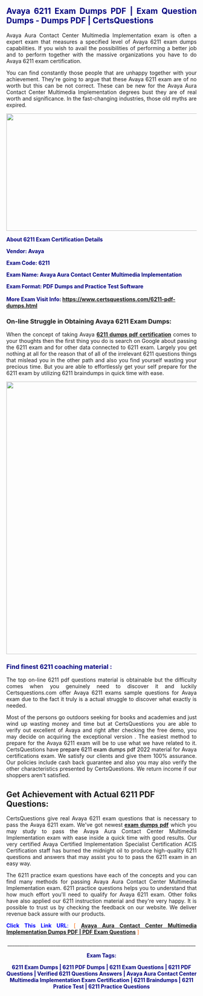 <h2 style="text-align: justify;"><span style="color: #000080;">Avaya 6211 Exam Dumps PDF | Exam Question Dumps - Dumps PDF | CertsQuestions</span></h2>
<p style="text-align: justify;">Avaya Aura Contact Center Multimedia Implementation exam is often a expert exam that measures a specified level of Avaya  6211 exam dumps capabilities. If you wish to avail the possibilities of performing a better job and to perform together with the massive organizations you have to do Avaya 6211 exam certification.</p>
<p style="text-align: justify;">You can find constantly those people that are unhappy together with your achievement. They're going to argue that these Avaya  6211 exam are of no worth but this can be not correct. These can be new for the Avaya Aura Contact Center Multimedia Implementation degrees bust they are of real worth and significance. In the fast-changing industries, those old myths are expired.</p>
<p><img style="display: block; margin-left: auto; margin-right: auto;" src="https://i.imgur.com/eaP4ae9.png" width="840" height="310" /></p>
<p><span style="color: #000080;"><strong>About 6211 Exam Certification Details</strong></span></p>
<p><span style="color: #000080;"><strong>Vendor: Avaya<br /></strong></span></p>
<p><span style="color: #000080;"><strong>Exam Code: 6211</strong></span></p>
<p><span style="color: #000080;"><strong>Exam Name: Avaya Aura Contact Center Multimedia Implementation</strong></span></p>
<p><span style="color: #000080;"><strong>Exam Format: PDF Dumps and Practice Test Software<br /><br />More Exam Visit Info: <span style="color: #ff6600;"><a href="https://www.certsquestions.com/6211-pdf-dumps.html">https://www.certsquestions.com/6211-pdf-dumps.html</a></span></strong></span></p>
<h3>On-line Struggle in Obtaining Avaya 6211 Exam Dumps:</h3>
<p style="text-align: justify;">When the concept of taking Avaya <a href="https://www.certsquestions.com/6211-pdf-dumps.html"><strong> 6211 dumps pdf certification</strong></a> comes to your thoughts then the first thing you do is search on Google about passing the 6211 exam and for other data connected to 6211 exam. Largely you get nothing at all for the reason that of all of the irrelevant 6211 questions things that mislead you in the other path and also you find yourself wasting your precious time. But you are able to effortlessly get your self prepare for the 6211 exam by utilizing 6211 braindumps in quick time with ease.</p>
<p><a href="https://www.certsquestions.com/6211-pdf-dumps.html"><img style="display: block; margin-left: auto; margin-right: auto;" src="https://i.imgur.com/pxhoKQ2.png" width="720" /></a></p>
<h3><span style="color: #000080;">Find finest  6211 coaching material :</span></h3>
<p style="text-align: justify;">The top on-line 6211 pdf questions material is obtainable but the difficulty comes when you genuinely need to discover it and luckily Certsquestions.com offer Avaya 6211 exams sample questions for Avaya  exam due to the fact it truly is a actual struggle to discover what exactly is needed.</p>
<p style="text-align: justify;">Most of the persons go outdoors seeking for books and academies and just wind up wasting money and time but at CertsQuestions you are able to verify out excellent of Avaya  and right after checking the free demo, you may decide on acquiring the exceptional version . The easiest method to prepare for the Avaya 6211 exam will be to use what we have related to it. CertsQuestions have <span style="color: #000000;">prepare 6211 exam dumps pdf 2022</span> material for Avaya certifications exam. We satisfy our clients and give them 100% assurance. Our policies include cash back guarantee and also you may also verify the other characteristics presented by CertsQuestions. We return income if our shoppers aren't satisfied.</p>
<h2>Get Achievement with Actual 6211 PDF Questions:</h2>
<p style="text-align: justify;">CertsQuestions give real Avaya 6211 exam questions that is necessary to pass the Avaya  6211 exam. We've got newest<strong>&nbsp;<a href="https://www.certsquestions.com/">exam dumps pdf</a></strong>&nbsp;which you may study to pass the Avaya Aura Contact Center Multimedia Implementation exam with ease inside a quick time with good results. Our very certified Avaya Certified Implementation Specialist Certification ACIS Certification staff has burned the midnight oil to produce high-quality 6211 questions and answers that may assist you to to pass the 6211 exam in an easy way.</p>
<p style="text-align: justify;">The 6211 practice exam questions have each of the concepts and you can find many methods for passing Avaya Aura Contact Center Multimedia Implementation exam. 6211 practice questions helps you to understand that how much effort you'll need to qualify for Avaya  6211 exam. Other folks have also applied our 6211 instruction material and they're very happy. It is possible to trust us by checking the feedback on our website. We deliver revenue back assure with our products.</p>
<p style="text-align: justify;"><span style="color: #0000ff;"><strong>Click This Link URL</strong>:</span> <span style="color: #ff6600;">[ <strong><a href="https://www.certsquestions.com/avaya-certified-implementation-specialist-certification-acis-certification-certification.html">Avaya Aura Contact Center Multimedia Implementation Dumps PDF | PDF Exam Questions</a></strong> ]</span></p>
<p style="text-align: center;">______________________________________________________________________________</p>
<p style="text-align: center;"><span style="color: #000080;"><strong>Exam Tags:</strong></span></p>
<p style="text-align: center;"><span style="color: #000080;"><strong>6211 Exam Dumps | 6211 PDF Dumps | 6211 Exam Questions | 6211 PDF Questions | Verified 6211 Questions Answers | Avaya Aura Contact Center Multimedia Implementation Exam Certification | 6211 Braindumps | 6211 Pratice Test | 6211 Practice Questions</strong></span></p>
